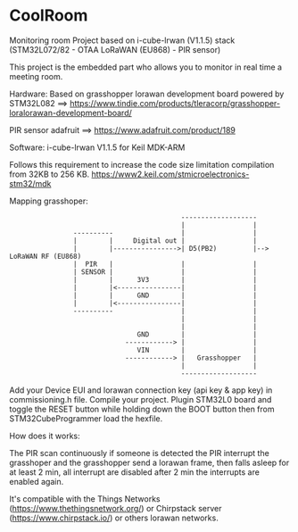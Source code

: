 # CoolRoom
Monitoring room Project based on i-cube-lrwan (V1.1.5) stack (STM32L072/82 - OTAA LoRaWAN (EU868) - PIR sensor)

This project is the embedded part who allows you to monitor in real time a meeting room.

Hardware:
Based on grasshopper lorawan development board powered by STM32L082 ==> https://www.tindie.com/products/tleracorp/grasshopper-loralorawan-development-board/

PIR sensor adafruit ==> https://www.adafruit.com/product/189

Software:
i-cube-lrwan V1.1.5 for Keil MDK-ARM

Follows this requirement to increase the code size limitation compilation from 32KB to 256 KB.
https://www2.keil.com/stmicroelectronics-stm32/mdk


Mapping grasshoper:

                                               -------------------
                                               |                 |
                    ----------                 |                 |
                    |        |     Digital out |                 |
                    |        |---------------->| D5(PB2)         |--> LoRaWAN RF (EU868)
                    |  PIR   |                 |                 |
                    | SENSOR |                 |                 |
                    |        |      3V3        |                 |
                    |        |<----------------|                 |
                    |        |      GND        |                 |
                    |        |<----------------|                 |
                    ----------                 |                 |
                                               |                 |
                                               |                 |         
                                    GND        |                 |
                                 ------------> |                 |
                                    VIN        |                 |
                                 ------------> |   Grasshopper   |
                                               |                 |
                                               -------------------
 Add your Device EUI and lorawan connection key (api key & app key) in commissioning.h file.
 Compile your project.
 Plugin STM32L0 board and toggle the RESET button while holding down the BOOT button then from STM32CubeProgrammer load the hexfile.
 
 How does it works:
 
 The PIR scan continuously if someone is detected the PIR interrupt the grasshoper and the grasshopper send a lorawan frame, then falls asleep for at least 2 min, all interrupt are disabled after 2 min the interrupts are enabled again.
 
 
 It's compatible with the Things Networks (https://www.thethingsnetwork.org/) or Chirpstack server (https://www.chirpstack.io/) or others lorawan networks. 